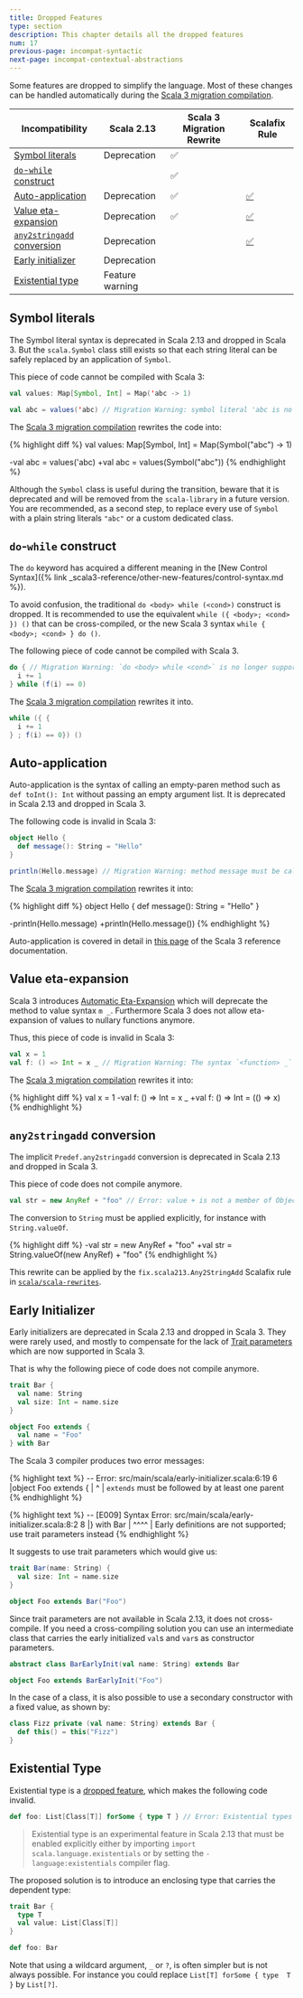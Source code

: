 ```yaml
---
title: Dropped Features
type: section
description: This chapter details all the dropped features
num: 17
previous-page: incompat-syntactic
next-page: incompat-contextual-abstractions
---
```


Some features are dropped to simplify the language.
Most of these changes can be handled automatically during the [Scala 3 migration compilation](tooling-migration-mode.html).

|Incompatibility|Scala 2.13|Scala 3 Migration Rewrite|Scalafix Rule|
|--- |--- |--- |--- |
|[Symbol literals](#symbol-literals)|Deprecation|✅||
|[`do`-`while` construct](#do-while-construct)||✅||
|[Auto-application](#auto-application)|Deprecation|✅|[✅](https://github.com/scala/scala-rewrites/blob/main/rewrites/src/main/scala/fix/scala213/ExplicitNonNullaryApply.scala)|
|[Value eta-expansion](#value-eta-expansion)|Deprecation|✅|[✅](https://github.com/scala/scala-rewrites/blob/main/rewrites/src/main/scala/fix/scala213/ExplicitNullaryEtaExpansion.scala)|
|[`any2stringadd` conversion](#any2stringadd-conversion)|Deprecation||[✅](https://github.com/scala/scala-rewrites/blob/main/rewrites/src/main/scala/fix/scala213/Any2StringAdd.scala)|
|[Early initializer](#early-initializer)|Deprecation|||
|[Existential type](#existential-type)|Feature warning|||

## Symbol literals

The Symbol literal syntax is deprecated in Scala 2.13 and dropped in Scala 3.
But the `scala.Symbol` class still exists so that each string literal can be safely replaced by an application of `Symbol`.

This piece of code cannot be compiled with Scala 3:

```scala
val values: Map[Symbol, Int] = Map('abc -> 1)

val abc = values('abc) // Migration Warning: symbol literal 'abc is no longer supported
```

The [Scala 3 migration compilation](tooling-migration-mode.html) rewrites the code into:

{% highlight diff %}
val values: Map[Symbol, Int] = Map(Symbol("abc") -> 1)

-val abc = values('abc)
+val abc = values(Symbol("abc"))
{% endhighlight %}

Although the `Symbol` class is useful during the transition, beware that it is deprecated and will be removed from the `scala-library` in a future version.
You are recommended, as a second step, to replace every use of `Symbol` with a plain string literals `"abc"` or a custom dedicated class.

## `do`-`while` construct

The `do` keyword has acquired a different meaning in the [New Control Syntax]({% link _scala3-reference/other-new-features/control-syntax.md %}).

To avoid confusion, the traditional `do <body> while (<cond>)` construct is dropped.
It is recommended to use the equivalent `while ({ <body>; <cond> }) ()` that can be cross-compiled, or the new Scala 3 syntax `while { <body>; <cond> } do ()`.

The following piece of code cannot be compiled with Scala 3.

```scala
do { // Migration Warning: `do <body> while <cond>` is no longer supported
  i += 1
} while (f(i) == 0)
```

The [Scala 3 migration compilation](tooling-migration-mode.html) rewrites it into. 

```scala
while ({ {
  i += 1
} ; f(i) == 0}) ()
```

## Auto-application

Auto-application is the syntax of calling an empty-paren method such as `def toInt(): Int` without passing an empty argument list.
It is deprecated in Scala 2.13 and dropped in Scala 3.

The following code is invalid in Scala 3:

```scala
object Hello {
  def message(): String = "Hello"
}

println(Hello.message) // Migration Warning: method message must be called with () argument
```

The [Scala 3 migration compilation](tooling-migration-mode.html) rewrites it into:

{% highlight diff %}
object Hello {
  def message(): String = "Hello"
}

-println(Hello.message)
+println(Hello.message())
{% endhighlight %}

Auto-application is covered in detail in [this page](/scala3/reference/dropped-features/auto-apply.html) of the Scala 3 reference documentation.

## Value eta-expansion

Scala 3 introduces [Automatic Eta-Expansion](/scala3/reference/changed-features/eta-expansion-spec.html) which will deprecate the method to value syntax `m _`.
Furthermore Scala 3 does not allow eta-expansion of values to nullary functions anymore.

Thus, this piece of code is invalid in Scala 3:

```scala
val x = 1
val f: () => Int = x _ // Migration Warning: The syntax `<function> _` is no longer supported;
```

The [Scala 3 migration compilation](tooling-migration-mode.html) rewrites it into:

{% highlight diff %}
val x = 1
-val f: () => Int = x _
+val f: () => Int = (() => x)
{% endhighlight %}

## `any2stringadd` conversion

The implicit `Predef.any2stringadd` conversion is deprecated in Scala 2.13 and dropped in Scala 3.

This piece of code does not compile anymore.

```scala
val str = new AnyRef + "foo" // Error: value + is not a member of Object
```

The conversion to `String` must be applied explicitly, for instance with `String.valueOf`.

{% highlight diff %}
-val str = new AnyRef + "foo"
+val str = String.valueOf(new AnyRef) + "foo"
{% endhighlight %}

This rewrite can be applied by the `fix.scala213.Any2StringAdd` Scalafix rule in [`scala/scala-rewrites`](https://index.scala-lang.org/scala/scala-rewrites/scala-rewrites/0.1.2?target=_2.13).

## Early Initializer

Early initializers are deprecated in Scala 2.13 and dropped in Scala 3.
They were rarely used, and mostly to compensate for the lack of [Trait parameters](/scala3/reference/other-new-features/trait-parameters.html) which are now supported in Scala 3.

That is why the following piece of code does not compile anymore.

```scala
trait Bar {
  val name: String
  val size: Int = name.size
}

object Foo extends {
  val name = "Foo"
} with Bar
```

The Scala 3 compiler produces two error messages:

{% highlight text %}
-- Error: src/main/scala/early-initializer.scala:6:19 
6 |object Foo extends {
  |                   ^
  |                   `extends` must be followed by at least one parent
{% endhighlight %}

{% highlight text %}
-- [E009] Syntax Error: src/main/scala/early-initializer.scala:8:2 
8 |} with Bar
  |  ^^^^
  |  Early definitions are not supported; use trait parameters instead
{% endhighlight %}

It suggests to use trait parameters which would give us:

```scala
trait Bar(name: String) {
  val size: Int = name.size
}

object Foo extends Bar("Foo")
```

Since trait parameters are not available in Scala 2.13, it does not cross-compile.
If you need a cross-compiling solution you can use an intermediate class that carries the early initialized `val`s and `var`s as constructor parameters.

```scala
abstract class BarEarlyInit(val name: String) extends Bar

object Foo extends BarEarlyInit("Foo")
```

In the case of a class, it is also possible to use a secondary constructor with a fixed value, as shown by:

```scala
class Fizz private (val name: String) extends Bar {
  def this() = this("Fizz")
}
```

## Existential Type

Existential type is a [dropped feature](/scala3/reference/dropped-features/existential-types.html), which makes the following code invalid.

```scala
def foo: List[Class[T]] forSome { type T } // Error: Existential types are no longer supported
```

> Existential type is an experimental feature in Scala 2.13 that must be enabled explicitly either by importing `import scala.language.existentials` or by setting the `-language:existentials` compiler flag.

The proposed solution is to introduce an enclosing type that carries the dependent type:

```scala
trait Bar {
  type T
  val value: List[Class[T]]
}

def foo: Bar
```

Note that using a wildcard argument, `_` or `?`, is often simpler but is not always possible.
For instance you could replace `List[T] forSome { type  T }` by `List[?]`.
